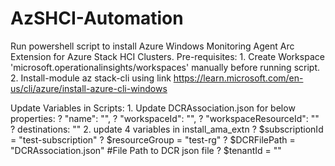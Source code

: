 # AzSHCI-Automation
Run powershell script to install Azure Windows Monitoring Agent Arc Extension for Azure Stack HCI Clusters.
Pre-requisites:
	1. Create Workspace 'microsoft.operationalinsights/workspaces' manually before running script.
	2. Install-module az stack-cli using link https://learn.microsoft.com/en-us/cli/azure/install-azure-cli-windows

Update Variables in Scripts:
	1. Update DCRAssociation.json for below properties:
		?  "name": "",
		? "workspaceId": "",
		? "workspaceResourceId": "" 
		?  destinations: ""  <use the same name as given as step1>
	2. update 4 variables in install_ama_extn
		? $subscriptionId = "test-subscription"
		? $resourceGroup = "test-rg"
		? $DCRFilePath = "DCRAssociation.json" #File Path to DCR json file
		? $tenantId = ""


